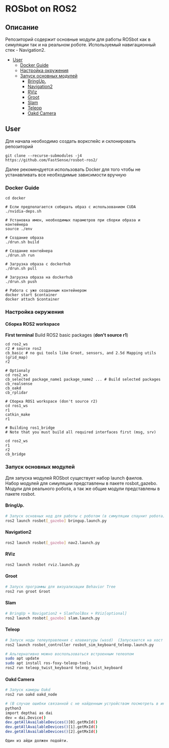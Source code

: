 # ROSbot on ROS2

## Описание
Репозиторий содержит основные модули для работы ROSbot как в симуляции так и на реальном роботе.
Используемый навигационный стек - Navigation2.

<!-- vim-markdown-toc GitLab -->

* [User](#user)
  * [Docker Guide](#docker-guide)
  * [Настройка окружения](#Настройка-окружения)
  * [Запуск основных модулей](#Запуск-основных-модулей)
    * [BringUp.](#bringup)
    * [Navigation2](#navigation2)
    * [RViz](#rviz)
    * [Groot](#groot)
    * [Slam](#slam)
    * [Teleop](#teleop)
    * [Oakd Camera](#oakd-camera)

<!-- vim-markdown-toc -->



## User 

Для начала необходимо создать воркспейс и склонировать репозиторий

```
git clone --recurse-submodules -j4 https://github.com/FastSense/rosbot-ros2/
```

Далее рекомендуется использовать Docker для того чтобы не устанавливать все необходимые зависимости вручную

### Docker Guide

```
cd docker

# Если предполагается собирать образ с использованием CUDA
./nvidia-deps.sh

# Установка имен, необходимых параметров при сборки образа и контейнера
source ./env

# Создание образа
./drun.sh build

# Создание контейнера
./drun.sh run

# Загрузка образа с dockerhub
./drun.sh pull 

# Загрузка образа на dockerhub
./drun.sh push

# Работа с уже созданным контейнером
docker start $container
docker attach $container
```

### Настройка окружения 

#### Сборка ROS2 workspace
**First terminal**
Build ROS2 basic packages (**don't source r1**)
```
cd ros2_ws
r2 # source ros2
cb_basic # no gui tools like Groot, sensors, and 2.5d Mapping utils (grid_map)
r2

# Optionaly
cd ros2_ws
cb_selected package_name1 package_name2 ... # Build selected packages
cb_realsense
cb_oakd 
cb_rplidar 

# Сборка ROS1 workspace (don't source r2)
cd ros1_ws
r1
catkin_make
r1

# Building ros1_bridge
# Note that you must build all required interfaces first (msg, srv)

cd ros2_ws
r1
r2
cb_bridge
```

### Запуск основных модулей

Для запуска модулей ROSbot существует набор launch фаилов.  
Набор модулей для симуляции представлены в пакете rosbot_gazebo. 
Модули для реального робота, а так же общие модули представлены в пакете rosbot.

#### BringUp. 
```bash
# Запуск основных нод для работы с роботом (в симуляции спаунит робота)
ros2 launch rosbot[_gazebo] bringup.launch.py
```

#### Navigation2
```bash
ros2 launch rosbot[_gazebo] nav2.launch.py
```

#### RViz
```bash
ros2 launch rosbot rviz.launch.py
```

#### Groot
```bash
# Запуск программы для визуализации Behavior Tree
ros2 run groot Groot
```

#### Slam
```bash
# BringUp + Navigation2 + SlamToolBox + RViz[optional] 
ros2 launch rosbot[_gazebo] slam.launch.py
```

#### Teleop
```bash
# Запуск ноды телеуправления с клавиатуры (wasd)  (Запускается на хост машине)
ros2 launch rosbot_controller rosbot_sim_keyboard_teleop.launch.py

# Альтернативно можно воспользоваться встроенным телеопом
sudo apt update
sudo apt install ros-foxy-teleop-tools
ros2 run teleop_twist_keyboard teleop_twist_keyboard   
```

#### Oakd Camera
```bash
# Запуск камеры Oakd
ros2 run oakd oakd_node

# (В случае ошибки связанной с не найденным устройством посмотреть в интерпретаторе питона возможные id камеры и поменять в ноде oakd_node - device_id)
python3
import depthai as dai
dev = dai.Device()
dev.getAllAvailableDevices()[0].getMxId()
dev.getAllAvailableDevices()[1].getMxId()
dev.getAllAvailableDevices()[2].getMxId()

Один из айди должен подойти.
```
